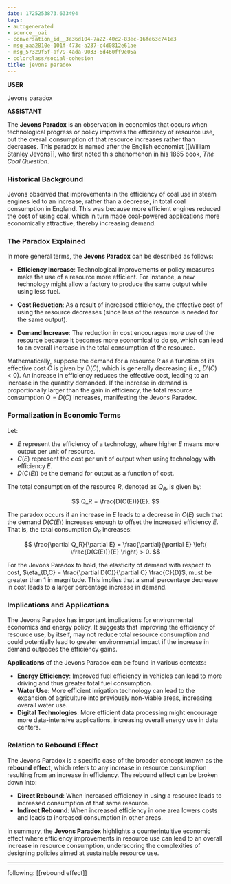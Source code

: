 ```yaml
---
date: 1725253873.633494
tags:
- autogenerated
- source__oai
- conversation_id__3e36d104-7a22-40c2-83ec-16fe63c741e3
- msg_aaa2810e-101f-473c-a237-c4d0812e61ae
- msg_57329f5f-af79-4ada-9033-6d460ff9e05a
- colorclass/social-cohesion
title: jevons paradox
---
```


**USER**

Jevons paradox


**ASSISTANT**

The **Jevons Paradox** is an observation in economics that occurs when technological progress or policy improves the efficiency of resource use, but the overall consumption of that resource increases rather than decreases. This paradox is named after the English economist [[William Stanley Jevons]], who first noted this phenomenon in his 1865 book, *The Coal Question*. 

### Historical Background

Jevons observed that improvements in the efficiency of coal use in steam engines led to an increase, rather than a decrease, in total coal consumption in England. This was because more efficient engines reduced the cost of using coal, which in turn made coal-powered applications more economically attractive, thereby increasing demand.

### The Paradox Explained

In more general terms, the **Jevons Paradox** can be described as follows:

- **Efficiency Increase**: Technological improvements or policy measures make the use of a resource more efficient. For instance, a new technology might allow a factory to produce the same output while using less fuel.
  
- **Cost Reduction**: As a result of increased efficiency, the effective cost of using the resource decreases (since less of the resource is needed for the same output).

- **Demand Increase**: The reduction in cost encourages more use of the resource because it becomes more economical to do so, which can lead to an overall increase in the total consumption of the resource.

Mathematically, suppose the demand for a resource $R$ as a function of its effective cost $C$ is given by $D(C)$, which is generally decreasing (i.e., $D'(C) < 0$). An increase in efficiency reduces the effective cost, leading to an increase in the quantity demanded. If the increase in demand is proportionally larger than the gain in efficiency, the total resource consumption $Q = D(C)$ increases, manifesting the Jevons Paradox.

### Formalization in Economic Terms

Let:
- $E$ represent the efficiency of a technology, where higher $E$ means more output per unit of resource.
- $C(E)$ represent the cost per unit of output when using technology with efficiency $E$.
- $D(C(E))$ be the demand for output as a function of cost.

The total consumption of the resource $R$, denoted as $Q_R$, is given by:

$$
Q_R = \frac{D(C(E))}{E}.
$$

The paradox occurs if an increase in $E$ leads to a decrease in $C(E)$ such that the demand $D(C(E))$ increases enough to offset the increased efficiency $E$. That is, the total consumption $Q_R$ increases:

$$
\frac{\partial Q_R}{\partial E} = \frac{\partial}{\partial E} \left( \frac{D(C(E))}{E} \right) > 0.
$$

For the Jevons Paradox to hold, the elasticity of demand with respect to cost, $\eta_{D,C} = \frac{\partial D(C)}{\partial C} \frac{C}{D}$, must be greater than 1 in magnitude. This implies that a small percentage decrease in cost leads to a larger percentage increase in demand.

### Implications and Applications

The Jevons Paradox has important implications for environmental economics and energy policy. It suggests that improving the efficiency of resource use, by itself, may not reduce total resource consumption and could potentially lead to greater environmental impact if the increase in demand outpaces the efficiency gains.

**Applications** of the Jevons Paradox can be found in various contexts:
- **Energy Efficiency**: Improved fuel efficiency in vehicles can lead to more driving and thus greater total fuel consumption.
- **Water Use**: More efficient irrigation technology can lead to the expansion of agriculture into previously non-viable areas, increasing overall water use.
- **Digital Technologies**: More efficient data processing might encourage more data-intensive applications, increasing overall energy use in data centers.

### Relation to Rebound Effect

The Jevons Paradox is a specific case of the broader concept known as the **rebound effect**, which refers to any increase in resource consumption resulting from an increase in efficiency. The rebound effect can be broken down into:
- **Direct Rebound**: When increased efficiency in using a resource leads to increased consumption of that same resource.
- **Indirect Rebound**: When increased efficiency in one area lowers costs and leads to increased consumption in other areas.

In summary, the **Jevons Paradox** highlights a counterintuitive economic effect where efficiency improvements in resource use can lead to an overall increase in resource consumption, underscoring the complexities of designing policies aimed at sustainable resource use.


---


following: [[rebound effect]]